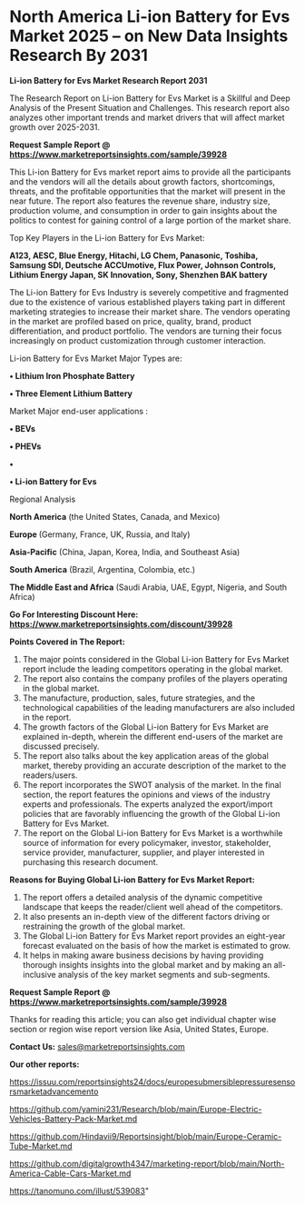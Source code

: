 # North America Li-ion Battery for Evs Market 2025 – on New Data Insights Research By 2031

<strong>Li-ion Battery for Evs Market Research Report 2031</strong>

The Research Report on Li-ion Battery for Evs Market is a Skillful and Deep Analysis of the Present Situation and Challenges. This research report also analyzes other important trends and market drivers that will affect market growth over 2025-2031.

<strong>Request Sample Report @ <a href=https://www.marketreportsinsights.com/sample/39928>https://www.marketreportsinsights.com/sample/39928</a></strong>

This Li-ion Battery for Evs market report aims to provide all the participants and the vendors will all the details about growth factors, shortcomings, threats, and the profitable opportunities that the market will present in the near future. The report also features the revenue share, industry size, production volume, and consumption in order to gain insights about the politics to contest for gaining control of a large portion of the market share.

Top Key Players in the Li-ion Battery for Evs Market:

<strong>A123, AESC, Blue Energy, Hitachi, LG Chem, Panasonic, Toshiba, Samsung SDI, Deutsche ACCUmotive, Flux Power, Johnson Controls, Lithium Energy Japan, SK Innovation, Sony, Shenzhen BAK battery</strong>

The Li-ion Battery for Evs Industry is severely competitive and fragmented due to the existence of various established players taking part in different marketing strategies to increase their market share. The vendors operating in the market are profiled based on price, quality, brand, product differentiation, and product portfolio. The vendors are turning their focus increasingly on product customization through customer interaction.

Li-ion Battery for Evs Market Major Types are:

<strong>•  Lithium Iron Phosphate Battery

•  Three Element Lithium Battery</strong>

Market Major end-user applications :

<strong>•  BEVs

•  PHEVs

•  

•  Li-ion Battery for Evs</strong>

Regional Analysis

</u><strong><b>North America</b></strong> (the United States, Canada, and Mexico)

<strong><b>Europe </b></strong>(Germany, France, UK, Russia, and Italy)

<strong><b>Asia-Pacific</b></strong> (China, Japan, Korea, India, and Southeast Asia)

<strong><b>South America</b></strong> (Brazil, Argentina, Colombia, etc.)

<strong><b>The Middle East and Africa</b></strong> (Saudi Arabia, UAE, Egypt, Nigeria, and South Africa)

<strong>Go For Interesting Discount Here: <a href=https://www.marketreportsinsights.com/discount/39928>https://www.marketreportsinsights.com/discount/39928</a></strong>

<strong>Points Covered in The Report:</strong>
<ol>
  <li>The major points considered in the Global Li-ion Battery for Evs Market report include the leading competitors operating in the global market.</li>
  <li>The report also contains the company profiles of the players operating in the global market.</li>
  <li>The manufacture, production, sales, future strategies, and the technological capabilities of the leading manufacturers are also included in the report.</li>
  <li>The growth factors of the Global Li-ion Battery for Evs Market are explained in-depth, wherein the different end-users of the market are discussed precisely.</li>
  <li>The report also talks about the key application areas of the global market, thereby providing an accurate description of the market to the readers/users.</li>
  <li>The report incorporates the SWOT analysis of the market. In the final section, the report features the opinions and views of the industry experts and professionals. The experts analyzed the export/import policies that are favorably influencing the growth of the Global Li-ion Battery for Evs Market.</li>
  <li>The report on the Global Li-ion Battery for Evs Market is a worthwhile source of information for every policymaker, investor, stakeholder, service provider, manufacturer, supplier, and player interested in purchasing this research document.</li>
</ol>
<strong>Reasons for Buying Global Li-ion Battery for Evs Market Report:</strong>

<ol>
  <li>The report offers a detailed analysis of the dynamic competitive landscape that keeps the reader/client well ahead of the competitors.</li>
  <li>It also presents an in-depth view of the different factors driving or restraining the growth of the global market.</li>
  <li>The Global Li-ion Battery for Evs Market report provides an eight-year forecast evaluated on the basis of how the market is estimated to grow.</li>
  <li>It helps in making aware business decisions by having providing thorough insights insights into the global market and by making an all-inclusive analysis of the key market segments and sub-segments.</li>
</ol>
<strong>Request Sample Report @ <a href=https://www.marketreportsinsights.com/sample/39928>https://www.marketreportsinsights.com/sample/39928</a></strong>


Thanks for reading this article; you can also get individual chapter wise section or region wise report version like Asia, United States, Europe.

<strong>Contact Us:</strong>
sales@marketreportsinsights.com

<strong>Our other reports:</strong>

<a href=https://issuu.com/reportsinsights24/docs/europesubmersiblepressuresensorsmarketadvancemento>https://issuu.com/reportsinsights24/docs/europesubmersiblepressuresensorsmarketadvancemento</a>

<a href=https://github.com/yamini231/Research/blob/main/Europe-Electric-Vehicles-Battery-Pack-Market.md>https://github.com/yamini231/Research/blob/main/Europe-Electric-Vehicles-Battery-Pack-Market.md</a>

<a href=https://github.com/Hindavii9/Reportsinsight/blob/main/Europe-Ceramic-Tube-Market.md>https://github.com/Hindavii9/Reportsinsight/blob/main/Europe-Ceramic-Tube-Market.md</a>

<a href=https://github.com/digitalgrowth4347/marketing-report/blob/main/North-America-Cable-Cars-Market.md>https://github.com/digitalgrowth4347/marketing-report/blob/main/North-America-Cable-Cars-Market.md</a>

<a href=https://tanomuno.com/illust/539083>https://tanomuno.com/illust/539083</a>"
